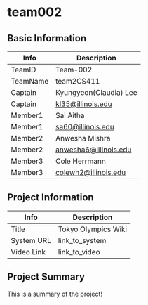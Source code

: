 # team002

## Basic Information

|   Info      |        Description     |
| ----------- | ---------------------- |
| TeamID      |        Team-002        |
| TeamName    |        team2CS411      |
| Captain     | Kyungyeon(Claudia) Lee |
| Captain     |     kl35@illinois.edu  |
| Member1     |        Sai Aitha       |
| Member1     |     sa60@illinois.edu  |
| Member2     |     Anwesha Mishra     |
| Member2     |  anwesha6@illinois.edu |
| Member3     |       Cole Herrmann    |
| Member3     |  colewh2@illinois.edu  |

## Project Information

|   Info      |        Description     |
| ----------- | ---------------------- |
|  Title      |   Tokyo Olympics Wiki  |
| System URL  |      link_to_system    |
| Video Link  |      link_to_video     |

## Project Summary

This is a summary of the project!
